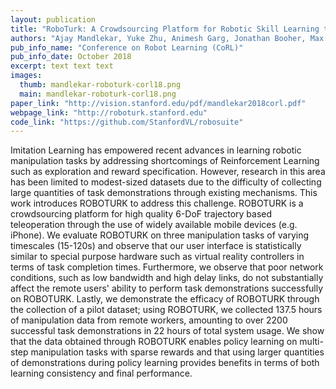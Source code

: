 ```yaml
---
layout: publication
title: "RoboTurk: A Crowdsourcing Platform for Robotic Skill Learning through Imitation"
authors: "Ajay Mandlekar, Yuke Zhu, Animesh Garg, Jonathan Booher, Max Spero, Albert Tung, Julian Gao, John Emmons, Anchit Gupta, Emre Orbay, Silvio Savarese, Li Fei-Fei"
pub_info_name: "Conference on Robot Learning (CoRL)"
pub_info_date: October 2018
excerpt: text text text
images:
  thumb: mandlekar-roboturk-corl18.png
  main: mandlekar-roboturk-corl18.png
paper_link: "http://vision.stanford.edu/pdf/mandlekar2018corl.pdf"
webpage_link: "http://roboturk.stanford.edu"
code_link: "https://github.com/StanfordVL/robosuite"
---
```

Imitation Learning has empowered recent advances in learning robotic manipulation tasks by addressing shortcomings of Reinforcement Learning such as exploration and reward specification. However, research in this area has been limited to modest-sized datasets due to the difficulty of collecting large quantities of task demonstrations through existing mechanisms. This work introduces ROBOTURK to address this challenge. ROBOTURK is a crowdsourcing platform for high quality 6-DoF trajectory based teleoperation through the use of widely available mobile devices (e.g. iPhone). We evaluate ROBOTURK on three manipulation tasks of varying timescales (15-120s) and observe that our user interface is statistically similar to special purpose hardware such as virtual reality controllers in terms of task completion times. Furthermore, we observe that poor network conditions, such as low bandwidth and high delay links, do not substantially affect the remote users' ability to perform task demonstrations successfully on ROBOTURK. Lastly, we demonstrate the efficacy of ROBOTURK through the collection of a pilot dataset; using ROBOTURK, we collected 137.5 hours of manipulation data from remote workers, amounting to over 2200 successful task demonstrations in 22 hours of total system usage. We show that the data obtained through ROBOTURK enables policy learning on multi-step manipulation tasks with sparse rewards and that using larger quantities of demonstrations during policy learning provides benefits in terms of both learning consistency and final performance.